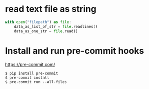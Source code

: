 # read text file as string
```python
with open("filepath") as file:
    data_as_list_of_str = file.readlines()
    data_as_one_str = file.read()
```

# Install and run pre-commit hooks
https://pre-commit.com/
```
$ pip install pre-commit
$ pre-commit install
$ pre-commit run --all-files
```